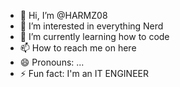 - 👋 Hi, I’m @HARMZ08
- 👀 I’m interested in everything Nerd
- 🌱 I’m currently learning how to code 
- 📫 How to reach me on here
- 😄 Pronouns: ...
- ⚡ Fun fact: I'm an IT ENGINEER 

<!---
HARMZ08/HARMZ08 is a ✨ special ✨ repository because its `README.md` (this file) appears on your GitHub profile.
You can click the Preview link to take a look at your changes.
--->
